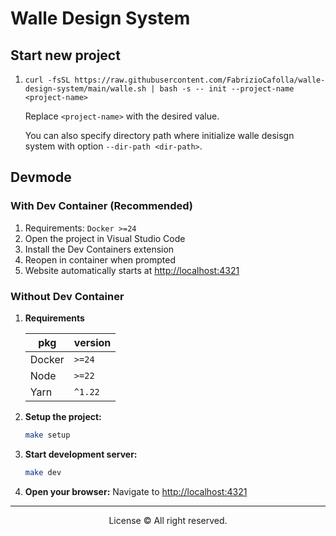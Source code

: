 # Walle Design System

## Start new project

1. `curl -fsSL https://raw.githubusercontent.com/FabrizioCafolla/walle-design-system/main/walle.sh | bash -s -- init --project-name <project-name>`

   Replace `<project-name>` with the desired value.

   You can also specify directory path where initialize walle desisgn system with option `--dir-path <dir-path>`.

## Devmode

### With Dev Container (Recommended)

1. Requirements: `Docker >=24`
2. Open the project in Visual Studio Code
3. Install the Dev Containers extension
4. Reopen in container when prompted
5. Website automatically starts at [http://localhost:4321](http://localhost:4321)

### Without Dev Container

1. **Requirements**

   | pkg  | version  |
   | ---- | -------- |
   | Docker | `>=24` |
   | Node   | `>=22` |
   | Yarn | `^1.22`|

2. **Setup the project:**

   ```bash
   make setup
   ```

3. **Start development server:**

   ```bash
   make dev
   ```

4. **Open your browser:**
   Navigate to [http://localhost:4321](http://localhost:4321)

---

<div align="center">License © All right reserved.</div>
